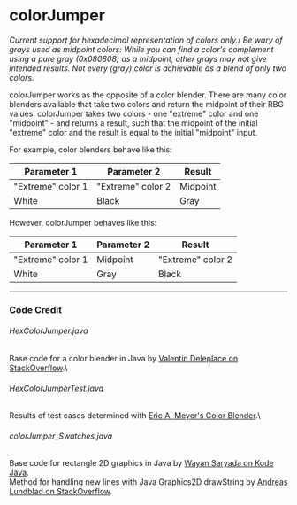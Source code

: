 # colorJumper

_Current support for hexadecimal representation of colors only._/
_Be wary of grays used as midpoint colors: While you can find a color's complement using a pure gray (0x080808) as a midpoint, other grays may not give intended results. Not every (gray) color is achievable as a blend of only two colors._

colorJumper works as the opposite of a color blender. There are many color blenders available that take two colors and return the midpoint of their RBG values. colorJumper takes two colors - one "extreme" color and one "midpoint" - and returns a result, such that the midpoint of the initial "extreme" color and the result is equal to the initial "midpoint" input.

For example, color blenders behave like this:

Parameter 1 | Parameter 2 | Result
----------- | ----------- | ------
"Extreme" color 1 | "Extreme" color 2 | Midpoint
White | Black | Gray

However, colorJumper behaves like this:

Parameter 1 | Parameter 2 | Result
----------- | ----------- | ------
"Extreme" color 1 | Midpoint | "Extreme" color 2
White | Gray | Black

---

### Code Credit

###### HexColorJumper.java
Base code for a color blender in Java by [Valentin Deleplace on StackOverflow].\

###### HexColorJumperTest.java
Results of test cases determined with [Eric A. Meyer's Color Blender].\

###### colorJumper_Swatches.java
Base code for rectangle 2D graphics in Java by [Wayan Saryada on Kode Java].\
Method for handling new lines with Java Graphics2D drawString by [Andreas Lundblad on StackOverflow].



[Valentin Deleplace on StackOverflow]: https://stackoverflow.com/a/14482509
[Eric A. Meyer's Color Blender]: https://meyerweb.com/eric/tools/color-blend/
[Wayan Saryada on Kode Java]: https://kodejava.org/how-do-i-draw-a-rectangle-in-java-2d/
[Andreas Lundblad on StackOverflow]: https://stackoverflow.com/a/4413153